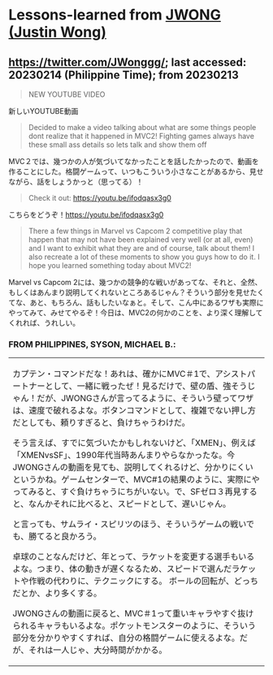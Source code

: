 # Lessons-learned from [JWONG (Justin Wong)](https://twitter.com/JWonggg?ref_src=twsrc%5Egoogle%7Ctwcamp%5Eserp%7Ctwgr%5Eauthor)

## https://twitter.com/JWonggg/; last accessed: 20230214 (Philippine Time); from 20230213

> NEW YOUTUBE VIDEO

新しいYOUTUBE動画

> Decided to make a video talking about what are some things people dont realize that it happened in MVC2!  Fighting games always have these small ass details so lets talk and show them off

MVC２では、幾つかの人が気づいてなかったことを話したかったので、動画を作ることにした。格闘ゲームって、いつもこういう小さなことがあるから、見せながら、話をしょうかっと（思ってる）！

> Check it out: https://youtu.be/ifodqasx3g0

こちらをどうぞ！https://youtu.be/ifodqasx3g0

> There a few things in Marvel vs Capcom 2 competitive play that happen that may not have been explained very well (or at all, even) and I want to exhibit what they are and of course, talk about them! I also recreate a lot of these moments to show you guys how to do it. I hope you learned something today about MVC2!

Marvel vs Capcom 2には、幾つかの競争的な戦いがあってな、それと、全然、もしくはあんまり説明してくれないところあるじゃん？そういう部分を見せたくてな、あと、もちろん、話もしたいなぁと。そして、こん中にあるワザも実際にやってみて、みせてやるぞ！今日は、MVC2の何かのことを、より深く理解してくれれば、うれしい。


### FROM PHILIPPINES, SYSON, MICHAEL B.:

   <table>
 <tr><td>
   
カプテン・コマンドだな！あれは、確かにMVC＃1で、アシストパートナーとして、一緒に戦ったぜ！見るだけで、壁の盾、強そうじゃん！だが、JWONGさんが言ってるように、そういう壁ってワザは、速度で破れるよな。ボタンコマンドとして、複雑でない押し方だとしても、頼りすぎると、負けちゃうわけだ。
   
そう言えば、すでに気づいたかもしれないけど、「XMEN」、例えば「XMENvsSF」、1990年代当時あんまりやらなかったな。今JWONGさんの動画を見ても、説明してくれるけど、分かりにくいというかね。ゲームセンターで、MVC#1の結果のように、実際にやってみると、すぐ負けちゃうにちがいない。で、SFゼロ３再見すると、なんかそれに比べると、スピードとして、遅いじゃん。

と言っても、サムライ・スピリツのほう、そういうゲームの戦いでも、勝てると良かろう。
    
卓球のことなんだけど、年とって、ラケットを変更する選手もいるよな。つまり、体の動きが遅くなるため、スピードで選んだラケットや作戦の代わりに、テクニックにする。 ボールの回転が、どっちだとか、より多くする。
	
JWONGさんの動画に戻ると、MVC＃1って重いキャラやすぐ抜けられるキャラもいるよな。ポケットモンスターのように、そういう部分を分かりやすくすれば、自分の格闘ゲームに使えるよな。だが、それは一人じゃ、大分時間がかかる。
				
  </td></tr>
</table>
